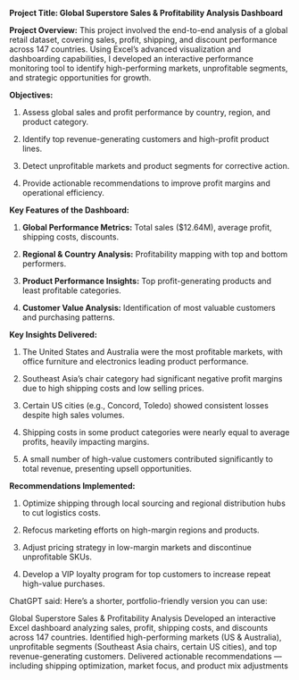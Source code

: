 **Project Title:
Global Superstore Sales & Profitability Analysis Dashboard**

**Project Overview:**
This project involved the end-to-end analysis of a global retail dataset, covering sales, profit, shipping, and discount performance across 147 countries. Using Excel’s advanced visualization and dashboarding capabilities, I developed an interactive performance monitoring tool to identify high-performing markets, unprofitable segments, and strategic opportunities for growth.

**Objectives:**
1. Assess global sales and profit performance by country, region, and product category.

2. Identify top revenue-generating customers and high-profit product lines.

3. Detect unprofitable markets and product segments for corrective action.

4. Provide actionable recommendations to improve profit margins and operational efficiency.

**Key Features of the Dashboard:**
1. **Global Performance Metrics:** Total sales ($12.64M), average profit, shipping costs, discounts.

2. **Regional & Country Analysis:** Profitability mapping with top and bottom performers.

3. **Product Performance Insights:** Top profit-generating products and least profitable categories.

4. **Customer Value Analysis:** Identification of most valuable customers and purchasing patterns.


**Key Insights Delivered:**
1. The United States and Australia were the most profitable markets, with office furniture and electronics leading product performance.

2. Southeast Asia’s chair category had significant negative profit margins due to high shipping costs and low selling prices.

3. Certain US cities (e.g., Concord, Toledo) showed consistent losses despite high sales volumes.

4. Shipping costs in some product categories were nearly equal to average profits, heavily impacting margins.

5. A small number of high-value customers contributed significantly to total revenue, presenting upsell opportunities.

**Recommendations Implemented:**
1. Optimize shipping through local sourcing and regional distribution hubs to cut logistics costs.

2. Refocus marketing efforts on high-margin regions and products.

3. Adjust pricing strategy in low-margin markets and discontinue unprofitable SKUs.

4. Develop a VIP loyalty program for top customers to increase repeat high-value purchases.



ChatGPT said:
Here’s a shorter, portfolio-friendly version you can use:

Global Superstore Sales & Profitability Analysis
Developed an interactive Excel dashboard analyzing sales, profit, shipping costs, and discounts across 147 countries. Identified high-performing markets (US & Australia), unprofitable segments (Southeast Asia chairs, certain US cities), and top revenue-generating customers. Delivered actionable recommendations — including shipping optimization, market focus, and product mix adjustments
